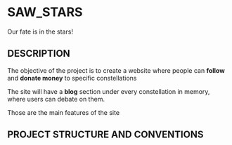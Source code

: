 # SAW_STARS
Our fate is in the stars!

## DESCRIPTION
 The objective of the project is to create a website where people can **follow** and **donate money** to specific constellations <br>

 The site will have a **blog** section under every constellation in memory, where users can debate on them. <br>

 Those are the main features of the site <br>

## PROJECT STRUCTURE AND CONVENTIONS 

